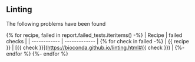 ## Linting

The following problems have been found

{% for recipe, failed in report.failed_tests.iteritems() -%}
| Recipe       | failed checks |
| ------------ | ------------- |
{% for check in failed -%}
| {{ recipe }} | [{{ check }}](https://bioconda.github.io/linting.html#{{ check }}) |
{%- endfor %}
{%- endfor %}
